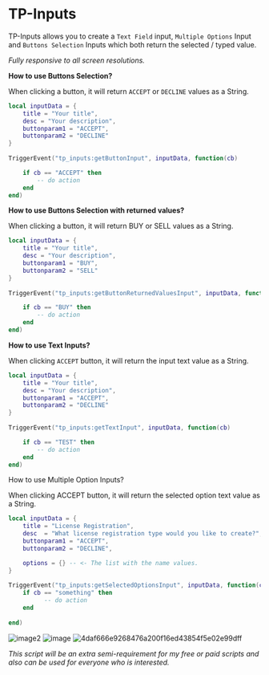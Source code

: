 # TP-Inputs

TP-Inputs allows you to create a `Text Field`  input, `Multiple Options` Input and `Buttons Selection` Inputs which both return the selected / typed value.

*Fully responsive to all screen resolutions.*


**How to use Buttons Selection?**

When clicking a button, it will return `ACCEPT` or `DECLINE` values as a String.

```lua
local inputData = {
    title = "Your title",
    desc = "Your description",
    buttonparam1 = "ACCEPT",
    buttonparam2 = "DECLINE"
}
                            
TriggerEvent("tp_inputs:getButtonInput", inputData, function(cb)

    if cb == "ACCEPT" then
        -- do action
    end
end) 
```

**How to use Buttons Selection with returned values?**

When clicking a button, it will return BUY or SELL values as a String.

```lua
local inputData = {
    title = "Your title",
    desc = "Your description",
    buttonparam1 = "BUY",
    buttonparam2 = "SELL"
}
                            
TriggerEvent("tp_inputs:getButtonReturnedValuesInput", inputData, function(cb)

    if cb == "BUY" then
        -- do action
    end
end) 
```

**How to use Text Inputs?**

When clicking  `ACCEPT`  button, it will return the input text value as a String.

```lua
local inputData = {
    title = "Your title",
    desc = "Your description",
    buttonparam1 = "ACCEPT",
    buttonparam2 = "DECLINE"
}
                            
TriggerEvent("tp_inputs:getTextInput", inputData, function(cb)

    if cb == "TEST" then
        -- do action
    end
end) 
```

How to use Multiple Option Inputs?

When clicking ACCEPT button, it will return the selected option text value as a String.

```lua
local inputData = {
    title = "License Registration",
	desc  = "What license registration type would you like to create?",
	buttonparam1 = "ACCEPT",
	buttonparam2 = "DECLINE",

	options = {} -- <- The list with the name values.
}
	
TriggerEvent("tp_inputs:getSelectedOptionsInput", inputData, function(cb)
	if cb == "something" then
          -- do action
	end
			
end)
```

![image2](https://user-images.githubusercontent.com/84135181/220184654-76c6543e-054a-41ed-9eb0-adb5c3848549.png)
![image](https://user-images.githubusercontent.com/84135181/220184657-850ef2ce-2ccf-470b-8302-507aaaf7387c.png)
![4daf666e9268476a200f16ed43854f5e02e99dff](https://user-images.githubusercontent.com/84135181/228959243-0ac69849-925a-4002-9a98-070d11865c42.jpeg)



*This script will be an extra semi-requirement for my free or paid scripts and also can be used for everyone who is interested.*
